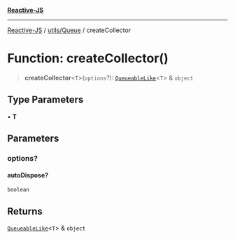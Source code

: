 [**Reactive-JS**](../../../README.md)

***

[Reactive-JS](../../../README.md) / [utils/Queue](../README.md) / createCollector

# Function: createCollector()

> **createCollector**\<`T`\>(`options`?): [`QueueableLike`](../../interfaces/QueueableLike.md)\<`T`\> & `object`

## Type Parameters

• **T**

## Parameters

### options?

#### autoDispose?

`boolean`

## Returns

[`QueueableLike`](../../interfaces/QueueableLike.md)\<`T`\> & `object`

